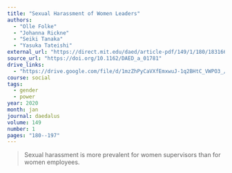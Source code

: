 ```yaml
---
title: "Sexual Harassment of Women Leaders"
authors:
  - "Olle Folke"
  - "Johanna Rickne"
  - "Seiki Tanaka"
  - "Yasuka Tateishi"
external_url: "https://direct.mit.edu/daed/article-pdf/149/1/180/1831666/daed_a_01781.pdf"
source_url: "https://doi.org/10.1162/DAED_a_01781"
drive_links:
  - "https://drive.google.com/file/d/1mzZhPyCaVXfEmxwuJ-1q2BHtC_VWPO3_/view?usp=drivesdk"
course: social
tags:
  - gender
  - power
year: 2020
month: jan
journal: daedalus
volume: 149
number: 1
pages: "180--197"
---
```


> Sexual harassment is more prevalent for women supervisors than for women employees.
